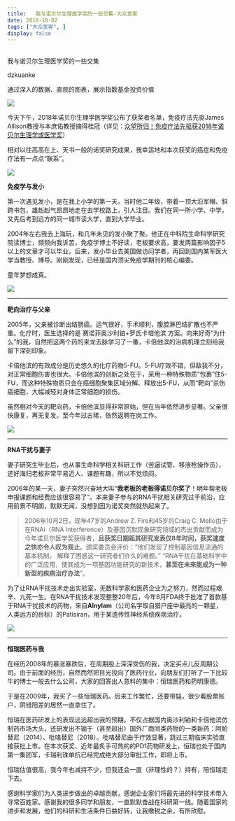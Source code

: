 ```yaml
---
title:   我与诺贝尔生理医学奖的一些交集-大众宽客
date: 2018-10-02
tags: ["大众宽客", ]
display: false
---
```



## 



我与诺贝尔生理医学奖的一些交集




dzkuanke




通过深入的数据、直观的图表，展示指数基金投资价值


<img class="" data-copyright="0" data-ratio="0.5207100591715976" data-s="300,640" src="https://mmbiz.qpic.cn/mmbiz_jpg/PKw3FQPmhIhCwbROJpb8sppPE2sNmomMTqbBibgw9ImHjVvViak31k5nfFian7ibUkWiaKNMnLHT0yKpkaefjj3UfUg/640?wx_fmt=jpeg" data-type="jpeg" data-w="845"/>

今天下午，2018年诺贝尔生理学医学奖公布了获奖者名单，免疫疗法先驱James Allison教授与本庶佑教授摘得桂冠（详见：[众望所归！免疫疗法先驱获2018年诺贝尔生理学或医学奖](http://mp.weixin.qq.com/s?__biz=MzAwMDA5NTIxNQ==&amp;mid=2649977230&amp;idx=1&amp;sn=e52c7bfaa950e3e9669ed635ae2df1e6&amp;chksm=82e9f70eb59e7e180a1b8d1a1dc2feea5a4707d62c23fbd513438902c375ee994a1f6b1166d5&amp;scene=21#wechat_redirect)）



相对以往高高在上、天书一般的诺奖研究成果，我幸运地和本次获奖的癌症和免疫疗法有一点点“联系”。



<img class="" data-copyright="0" data-ratio="0.5566714490674318" data-s="300,640" src="https://mmbiz.qpic.cn/mmbiz_png/PKw3FQPmhIhCwbROJpb8sppPE2sNmomMvPLXAiaHmcOaibbAHbUO4gQCVbsfY2XGTn0q9hLic2ZgbOgJzJmpNyQQQ/640?wx_fmt=png" data-type="png" data-w="1394" style=""/>



**免疫学与发小**



第一次遇见发小，是在我上小学的第一天。当时他二年级，带着一顶大沿军帽、斜跨书包，雄赳赳气昂昂地走在去学校路上，引人注目。我们在同一所小学、中学，又先后考到远方的同一城市读大学，直到大学毕业。



2004年左右我去上海玩，和几年未见的发小聚了聚。他正在中科院生命科学研究院读博士，频频向我诉苦，免疫学博士不好读，老板要求高，要发两篇影响因子5以上的文章才可以毕业。后来，发小毕业去美国做访问学者，再回到国内某军医大学当教授、博导。刚刚发现，已经是国内顶尖免疫学期刊的核心编委。



童年梦想成真。





<img class="" data-copyright="0" data-ratio="0.4547169811320755" data-s="300,640" src="https://mmbiz.qpic.cn/mmbiz_png/PKw3FQPmhIhCwbROJpb8sppPE2sNmomMDR7Ro7Yia9FVic39B8l0h63E4fic4FTpjweoic7CJYIiaib8e7m7CO7Qia3lQ/640?wx_fmt=png" data-type="png" data-w="1060" style=""/>

****

**靶向治疗与父亲**



2005年，父亲被诊断出结肠癌。运气很好，手术顺利，腹腔淋巴结扩散也不严重。化疗时，医生选择的是 赛诺菲奥沙利铂+罗氏卡培他滨 方案。向来好奇“为什么”的我，自然把这两个药的来龙去脉学习了一番，卡倍他滨的治病机理立刻给我留下深刻印象。



卡倍他滨的有效成分是历史悠久的化疗药物5-FU。5-FU疗效不错，但敌我不分，对正常细胞伤害也很大。卡倍他滨的创新之处在于，采用一种特殊物质“包裹”住5-FU，而这种特殊物质只会在癌细胞聚集区域分解、释放出5-FU，从而“靶向”杀伤癌细胞，大幅减轻对身体正常细胞的损伤。



虽然相对今天的靶向药，卡倍他滨显得非常原始，但在当年依然进步显著。父亲很快康复，再无复发。至今年过古稀，依然返聘在岗工作。





<img class="" data-copyright="0" data-ratio="0.4574468085106383" data-s="300,640" src="https://mmbiz.qpic.cn/mmbiz_png/PKw3FQPmhIhCwbROJpb8sppPE2sNmomMj64dDOdec7lSfiag3un2gp9h2QDia6NahkAKzeNFDOlGYf0UfE2A4cKw/640?wx_fmt=png" data-type="png" data-w="1504" style=""/>

****

**RNA干扰与妻子**



妻子研究生毕业后，也从事生命科学相关科研工作（苦逼试管、移液枪操作员），还好海归老板非常平易近人、课题有趣，所以不觉烦闷。



2006年的某一天，妻子突然兴奋地大叫“**我老板的老板得诺贝尔奖了**！明年帮老板申报课题和经费应该很容易了”。本来妻子参与的RNA干扰相关研究过于前沿，应用前景不明朗，默默无闻，没想到因为诺奖突然就热起来了。



> 2006年10月2日，现年47岁的Andrew Z. Fire和45岁的Craig C. Mello由于在RNAi（RNA interference）及基因沉默现象研究领域的杰出贡献而成为今年诺贝尔医学奖获得者，**且获奖日期距其研究发表仅8年时间，获奖速度之快亦令人叹为观止**。颁奖委员会评价：“他们发现了控制基因信息流通的基本机制， 解释了困惑这一研究者们许久的难题。” “RNA干扰在基础科学中的广泛应用，使其成为一项基因功能研究的新技术，**甚至在未来能成为一种新型的疾病治疗办法**”。



为了让RNA干扰技术走出实验室，无数科学家和医药企业为之努力，然而过程艰辛、九死一生。在RNA干扰技术发现整整20年后，今年8月FDA终于批准了首款基于RNA干扰技术的药物，来自**Alnylam**（公司名字取自猎户座中最亮的一颗星，人类远方的目标）的Patisiran，用于某遗传性神经系统疾病治疗。





<img class="" data-copyright="0" data-ratio="0.37306501547987614" data-s="300,640" src="https://mmbiz.qpic.cn/mmbiz_png/PKw3FQPmhIhCwbROJpb8sppPE2sNmomMZT7guU3gNAqbCYS96meHd0C5KZZIakTrtNicLVuD7fzIwKqWHjDoGYA/640?wx_fmt=png" data-type="png" data-w="1292" style=""/>

****

**恒瑞医药与我**



在经历2008年的暴涨暴跌后，在周期股上深深受伤的我，决定买点儿反周期公司。由于前面的经历，自然而然把目光投向了医药行业，向朋友们打听了一下比较牛的博士一般去什么公司，大家的回答出人意料的集中：恒瑞医药和药明康德。



于是在2009年，我买了一些恒瑞医药。后来工作繁忙，还要带娃，很少看股票账户，阴错阳差的居然一直拿住了。



恒瑞在医药研发上的表现远远超出我的预期。不仅占据国内奥沙利铂和卡倍他滨仿制药市场大头，还研发出不输于（甚至超出）国外厂商同类药物的一类新药：阿帕替尼（2014）、吡咯替尼（2018）。吡咯替尼由于疗效显著，跳过三期临床实验直接获批上市。在本次获奖、近年最炙手可热的的PD1药物研发上，恒瑞也处于国内第一集团军，卡瑞利珠单抗已经完成绝大部分审批工作，即将上市。



恒瑞估值很高，我今年也减持不少，但我还会一直（非理性的？）持有，陪恒瑞走下去。





感谢科学家们为人类进步做出的卓越贡献，感谢企业家们将最先进的科学技术带入寻常百姓家。感谢我的很多同学和朋友，一直默默奋战在科研第一线。随着国家的进步和发展，他们的科研和生活条件日益好转，让我缴税之余，有所欣慰。